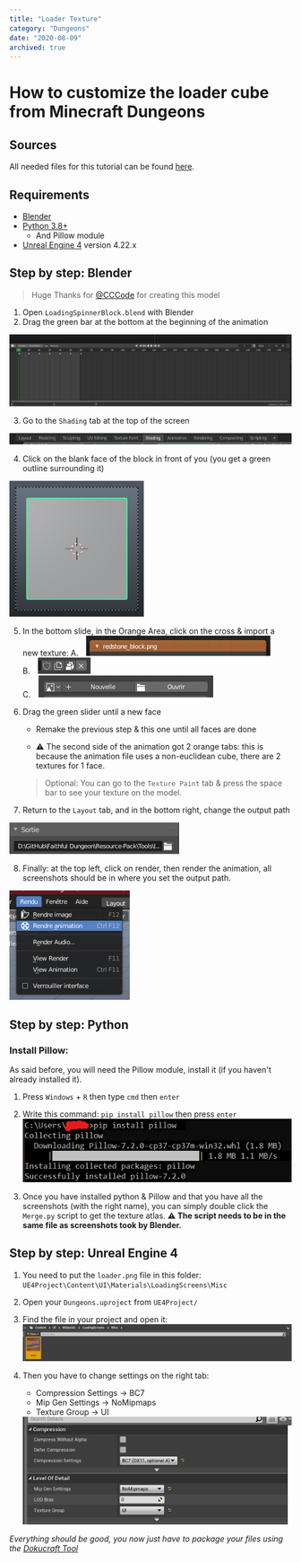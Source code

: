 ```yaml
---
title: "Loader Texture"
category: "Dungeons"
date: "2020-08-09"
archived: true
---
```


<h1> How to customize the loader cube from Minecraft Dungeons</h1>

## Sources
All needed files for this tutorial can be found [here](https://github.com/Faithful-Resource-Pack/Faithful-Dungeons-32x/tree/dungeons-latest/Tools/loader).

## Requirements
- [Blender](https://www.blender.org/)
- [Python 3.8+](https://www.python.org/)
    - And Pillow module
- [Unreal Engine 4](https://www.unrealengine.com/) version 4.22.x

## Step by step: Blender
> Huge Thanks for [@CCCode](https://github.com/EvenTorset) for creating this model

1. Open `LoadingSpinnerBlock.blend` with Blender
2. Drag the green bar at the bottom at the beginning of the animation
<img class="center" src="/images/dungeons/loader-texture/1.png" alt="green bar">

3. Go to the `Shading` tab at the top of the screen
<img class="center" src="/images/dungeons/loader-texture/2.png" alt="shading tab">

4. Click on the blank face of the block in front of you (you get a green outline surrounding it)
<img class="center" src="/images/dungeons/loader-texture/3.png" alt="block green outline">

5. In the bottom slide, in the Orange Area, click on the cross & import a new texture:
    A. <img style="padding-left: 10px;" src="/images/dungeons/loader-texture/4.png" alt="import texture 1"><br>
    B. <img style="padding-left: 10px;" src="/images/dungeons/loader-texture/5.png" alt="import texture 2"><br>
    C. <img style="padding-left: 10px;" src="/images/dungeons/loader-texture/6.png" alt="import texture 3"><br>

6. Drag the green slider until a new face
    - Remake the previous step & this one until all faces are done
    - <p class="red-text">⚠️ The second side of the animation got 2 orange tabs: this is because the animation file uses a non-euclidean cube, there are 2 textures for 1 face.</p>
    > Optional: You can go to the `Texture Paint` tab & press the space bar to see your texture on the model.

7. Return to the `Layout` tab, and in the bottom right, change the output path
  <img class="center" src="/images/dungeons/loader-texture/7.png" alt="output path">

8. Finally: at the top left, click on render, then render the animation, all screenshots should be in where you set the output path.
  <img class="center" src="/images/dungeons/loader-texture/8.png" alt="render animation">

## Step by step: Python
### Install Pillow:
As said before, you will need the Pillow module, install it (if you haven't already installed it).
1. Press `Windows` + `R` then type `cmd` then `enter`
2. Write this command: `pip install pillow` then press `enter`
    <img class="center" src="/images/dungeons/loader-texture/9.png" alt="pip install command">

3. Once you have installed python & Pillow and that you have all the screenshots (with the right name), you can simply double click the `Merge.py` script to get the texture atlas.
    <strong class="red-text">⚠️ The script needs to be in the same file as screenshots took by Blender.</strong>

## Step by step: Unreal Engine 4

1. You need to put the `loader.png` file in this folder: `UE4Project\Content\UI\Materials\LoadingScreens\Misc`
2. Open your `Dungeons.uproject` from `UE4Project/`
3. Find the file in your project and open it:
    <img class="center" src="/images/dungeons/loader-texture/10.png" alt="open file">

4. Then you have to change settings on the right tab:
    - Compression Settings → BC7
    - Mip Gen Settings → NoMipmaps
    - Texture Group → UI
    <img class="center" src="/images/dungeons/loader-texture/11.png" alt="settings">

<p class="center"><em>Everything should be good, you now just have to package your files using the <a href="https://github.com/Dokucraft/Dungeons-Mod-Kit">Dokucraft Tool</a></em></p>
